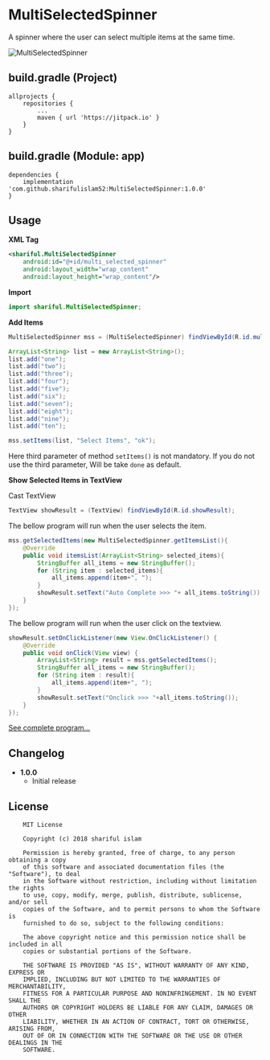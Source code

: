 # MultiSelectedSpinner
A spinner where the user can select multiple items at the same time.

![MultiSelectedSpinner](https://github.com/sharifulislam52/MultiSelectedSpinner/blob/master/multiselectedspinner.png)


build.gradle (Project)
------
```
allprojects {
	repositories {
		...
		maven { url 'https://jitpack.io' }
	}
}
```

build.gradle (Module: app)
------
```
dependencies {
	implementation 'com.github.sharifulislam52:MultiSelectedSpinner:1.0.0'
}
```


Usage
-----
**XML Tag**
```xml
<shariful.MultiSelectedSpinner
	android:id="@+id/multi_selected_spinner"
	android:layout_width="wrap_content"
	android:layout_height="wrap_content"/>
```

**Import**
```java
import shariful.MultiSelectedSpinner;
```

**Add Items**
```java
MultiSelectedSpinner mss = (MultiSelectedSpinner) findViewById(R.id.multi_selected_spinner);

ArrayList<String> list = new ArrayList<String>();
list.add("one");
list.add("two");
list.add("three");
list.add("four");
list.add("five");
list.add("six");
list.add("seven");
list.add("eight");
list.add("nine");
list.add("ten");

mss.setItems(list, "Select Items", "ok");
```
Here third parameter of method `setItems()` is not mandatory. If you do not use the third parameter, Will be take `done` as default.

**Show Selected Items in TextView**

Cast TextView
```java
TextView showResult = (TextView) findViewById(R.id.showResult);
```

The bellow program will run when the user selects the item.

```java
mss.getSelectedItems(new MultiSelectedSpinner.getItemsList(){
	@Override
	public void itemsList(ArrayList<String> selected_items){
		StringBuffer all_items = new StringBuffer();
		for (String item : selected_items){
			all_items.append(item+", ");
		}
		showResult.setText("Auto Complete >>> "+ all_items.toString());
	}
});
```

The bellow program will run when the user click on the textview.

```java
showResult.setOnClickListener(new View.OnClickListener() {
	@Override
	public void onClick(View view) {
		ArrayList<String> result = mss.getSelectedItems();
		StringBuffer all_items = new StringBuffer();
		for (String item : result){
			all_items.append(item+", ");
		}
		showResult.setText("Onclick >>> "+all_items.toString());
	}
});
```

[See complete program...](https://gist.github.com/sharifulislam52/de91bfa543260323809b97009febec23)


Changelog
---------
* **1.0.0**
    * Initial release


License
-------
```
	MIT License

	Copyright (c) 2018 shariful islam

	Permission is hereby granted, free of charge, to any person obtaining a copy
	of this software and associated documentation files (the "Software"), to deal
	in the Software without restriction, including without limitation the rights
	to use, copy, modify, merge, publish, distribute, sublicense, and/or sell
	copies of the Software, and to permit persons to whom the Software is
	furnished to do so, subject to the following conditions:

	The above copyright notice and this permission notice shall be included in all
	copies or substantial portions of the Software.

	THE SOFTWARE IS PROVIDED "AS IS", WITHOUT WARRANTY OF ANY KIND, EXPRESS OR
	IMPLIED, INCLUDING BUT NOT LIMITED TO THE WARRANTIES OF MERCHANTABILITY,
	FITNESS FOR A PARTICULAR PURPOSE AND NONINFRINGEMENT. IN NO EVENT SHALL THE
	AUTHORS OR COPYRIGHT HOLDERS BE LIABLE FOR ANY CLAIM, DAMAGES OR OTHER
	LIABILITY, WHETHER IN AN ACTION OF CONTRACT, TORT OR OTHERWISE, ARISING FROM,
	OUT OF OR IN CONNECTION WITH THE SOFTWARE OR THE USE OR OTHER DEALINGS IN THE
	SOFTWARE.
```